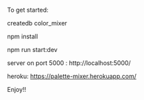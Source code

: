 To get started:

createdb color_mixer

npm install

npm run start:dev

server on port 5000 : http://localhost:5000/

heroku: https://palette-mixer.herokuapp.com/

Enjoy!!
